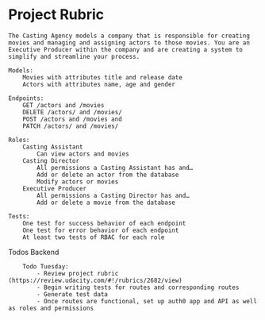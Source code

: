 # Project Rubric
	The Casting Agency models a company that is responsible for creating movies and managing and assigning actors to those movies. You are an Executive Producer within the company and are creating a system to simplify and streamline your process.

	Models:
		Movies with attributes title and release date
		Actors with attributes name, age and gender
	
	Endpoints:
		GET /actors and /movies
		DELETE /actors/ and /movies/
		POST /actors and /movies and
		PATCH /actors/ and /movies/
	
	Roles:
		Casting Assistant
			Can view actors and movies
		Casting Director
			All permissions a Casting Assistant has and…
			Add or delete an actor from the database
			Modify actors or movies
		Executive Producer
			All permissions a Casting Director has and…
			Add or delete a movie from the database
	
	Tests:
		One test for success behavior of each endpoint
		One test for error behavior of each endpoint
		At least two tests of RBAC for each role






Todos
	Backend
		
		Todo Tuesday:
			- Review project rubric  (https://review.udacity.com/#!/rubrics/2682/view)
			- Begin writing tests for routes and corresponding routes
			- Generate test data
			- Once routes are functional, set up auth0 app and API as well as roles and permissions
